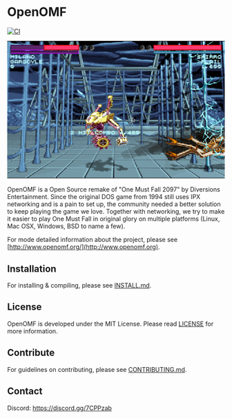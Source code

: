 OpenOMF
=======

[![CI](https://github.com/omf2097/openomf/actions/workflows/compilation.yml/badge.svg?branch=master)](https://github.com/omf2097/openomf/actions/workflows/compilation.yml)

![Flail vs Gargoyle](/doc/flail.png)

OpenOMF is a Open Source remake of "One Must Fall 2097" by Diversions Entertainment.
Since the original DOS game from 1994 still uses IPX networking and is a pain to set
up, the community needed a better solution to keep playing the game we love. Together
with networking, we try to make it easier to play One Must Fall in original glory on
multiple platforms (Linux, Mac OSX, Windows, BSD to name a few).

For mode detailed information about the project, please see [http://www.openomf.org/](http://www.openomf.org).

Installation
------------
For installing & compiling, please see [INSTALL.md](https://github.com/omf2097/openomf/blob/master/INSTALL.md).

License
-------
OpenOMF is developed under the MIT License. Please read [LICENSE](https://github.com/omf2097/openomf/blob/master/LICENSE) for more information.

Contribute
----------
For guidelines on contributing, please see [CONTRIBUTING.md](https://github.com/omf2097/openomf/blob/master/CONTRIBUTING.md).

Contact
-------

Discord: https://discord.gg/7CPPzab

